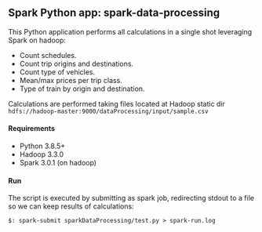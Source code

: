## Spark Python app: spark-data-processing

This Python application performs all calculations in a single shot leveraging Spark on hadoop:

- Count schedules.
- Count trip origins and destinations.
- Count type of vehicles.
- Mean/max prices per trip class.
- Type of train by origin and destination.

Calculations are performed taking files located at Hadoop static dir ```hdfs://hadoop-master:9000/dataProcessing/input/sample.csv```

#### Requirements

- Python 3.8.5+
- Hadoop 3.3.0
- Spark 3.0.1 (on hadoop)

#### Run

The script is executed by submitting as spark job, redirecting stdout to a file so we can keep results of calculations:

```
$: spark-submit sparkDataProcessing/test.py > spark-run.log
```

